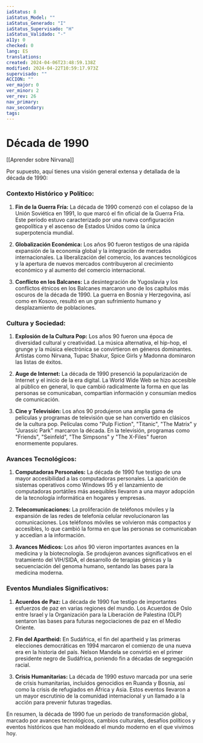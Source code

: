 ```yaml
---
iaStatus: 8
iaStatus_Model: ""
iaStatus_Generado: "I"
iaStatus_Supervisado: "H"
iaStatus_Validado: "-"
a11y: 0
checked: 0
lang: ES
translations: 
created: 2024-04-06T23:48:59.138Z
modified: 2024-04-22T10:59:17.973Z
supervisado: ""
ACCION: ""
ver_major: 0
ver_minor: 2
ver_rev: 26
nav_primary: 
nav_secondary: 
tags:
---
```

# Década de 1990

[[Aprender sobre Nirvana]]

Por supuesto, aquí tienes una visión general extensa y detallada de la década de 1990:

### Contexto Histórico y Político:

1. **Fin de la Guerra Fría:** La década de 1990 comenzó con el colapso de la Unión Soviética en 1991, lo que marcó el fin oficial de la Guerra Fría. Este período estuvo caracterizado por una nueva configuración geopolítica y el ascenso de Estados Unidos como la única superpotencia mundial.

2. **Globalización Económica:** Los años 90 fueron testigos de una rápida expansión de la economía global y la integración de mercados internacionales. La liberalización del comercio, los avances tecnológicos y la apertura de nuevos mercados contribuyeron al crecimiento económico y al aumento del comercio internacional.

3. **Conflicto en los Balcanes:** La desintegración de Yugoslavia y los conflictos étnicos en los Balcanes marcaron uno de los capítulos más oscuros de la década de 1990. La guerra en Bosnia y Herzegovina, así como en Kosovo, resultó en un gran sufrimiento humano y desplazamiento de poblaciones.

### Cultura y Sociedad:

1. **Explosión de la Cultura Pop:** Los años 90 fueron una época de diversidad cultural y creatividad. La música alternativa, el hip-hop, el grunge y la música electrónica se convirtieron en géneros dominantes. Artistas como Nirvana, Tupac Shakur, Spice Girls y Madonna dominaron las listas de éxitos.

2. **Auge de Internet:** La década de 1990 presenció la popularización de Internet y el inicio de la era digital. La World Wide Web se hizo accesible al público en general, lo que cambió radicalmente la forma en que las personas se comunicaban, compartían información y consumían medios de comunicación.

3. **Cine y Televisión:** Los años 90 produjeron una amplia gama de películas y programas de televisión que se han convertido en clásicos de la cultura pop. Películas como "Pulp Fiction", "Titanic", "The Matrix" y "Jurassic Park" marcaron la década. En la televisión, programas como "Friends", "Seinfeld", "The Simpsons" y "The X-Files" fueron enormemente populares.

### Avances Tecnológicos:

1. **Computadoras Personales:** La década de 1990 fue testigo de una mayor accesibilidad a las computadoras personales. La aparición de sistemas operativos como Windows 95 y el lanzamiento de computadoras portátiles más asequibles llevaron a una mayor adopción de la tecnología informática en hogares y empresas.

2. **Telecomunicaciones:** La proliferación de teléfonos móviles y la expansión de las redes de telefonía celular revolucionaron las comunicaciones. Los teléfonos móviles se volvieron más compactos y accesibles, lo que cambió la forma en que las personas se comunicaban y accedían a la información.

3. **Avances Médicos:** Los años 90 vieron importantes avances en la medicina y la biotecnología. Se produjeron avances significativos en el tratamiento del VIH/SIDA, el desarrollo de terapias génicas y la secuenciación del genoma humano, sentando las bases para la medicina moderna.

### Eventos Mundiales Significativos:

1. **Acuerdos de Paz:** La década de 1990 fue testigo de importantes esfuerzos de paz en varias regiones del mundo. Los Acuerdos de Oslo entre Israel y la Organización para la Liberación de Palestina (OLP) sentaron las bases para futuras negociaciones de paz en el Medio Oriente.

2. **Fin del Apartheid:** En Sudáfrica, el fin del apartheid y las primeras elecciones democráticas en 1994 marcaron el comienzo de una nueva era en la historia del país. Nelson Mandela se convirtió en el primer presidente negro de Sudáfrica, poniendo fin a décadas de segregación racial.

3. **Crisis Humanitarias:** La década de 1990 estuvo marcada por una serie de crisis humanitarias, incluidos genocidios en Ruanda y Bosnia, así como la crisis de refugiados en África y Asia. Estos eventos llevaron a un mayor escrutinio de la comunidad internacional y un llamado a la acción para prevenir futuras tragedias.

En resumen, la década de 1990 fue un período de transformación global, marcado por avances tecnológicos, cambios culturales, desafíos políticos y eventos históricos que han moldeado el mundo moderno en el que vivimos hoy.